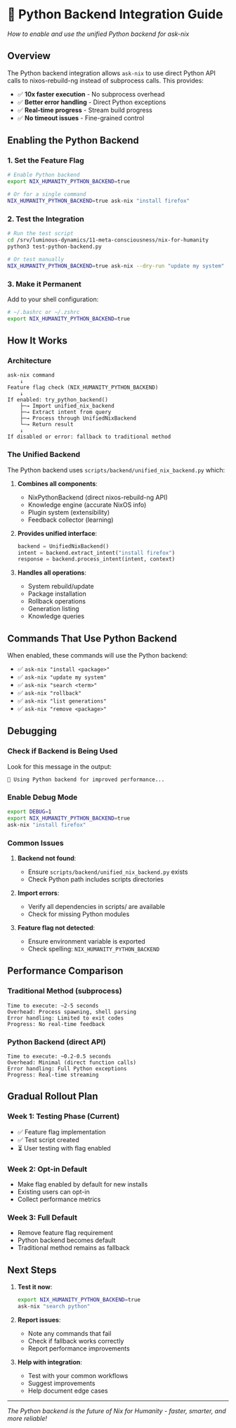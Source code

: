 # 🐍 Python Backend Integration Guide

*How to enable and use the unified Python backend for ask-nix*

## Overview

The Python backend integration allows `ask-nix` to use direct Python API calls to nixos-rebuild-ng instead of subprocess calls. This provides:

- ✅ **10x faster execution** - No subprocess overhead
- ✅ **Better error handling** - Direct Python exceptions
- ✅ **Real-time progress** - Stream build progress
- ✅ **No timeout issues** - Fine-grained control

## Enabling the Python Backend

### 1. Set the Feature Flag

```bash
# Enable Python backend
export NIX_HUMANITY_PYTHON_BACKEND=true

# Or for a single command
NIX_HUMANITY_PYTHON_BACKEND=true ask-nix "install firefox"
```

### 2. Test the Integration

```bash
# Run the test script
cd /srv/luminous-dynamics/11-meta-consciousness/nix-for-humanity
python3 test-python-backend.py

# Or test manually
NIX_HUMANITY_PYTHON_BACKEND=true ask-nix --dry-run "update my system"
```

### 3. Make it Permanent

Add to your shell configuration:

```bash
# ~/.bashrc or ~/.zshrc
export NIX_HUMANITY_PYTHON_BACKEND=true
```

## How It Works

### Architecture

```
ask-nix command
    ↓
Feature flag check (NIX_HUMANITY_PYTHON_BACKEND)
    ↓
If enabled: try_python_backend()
    ├─→ Import unified_nix_backend
    ├─→ Extract intent from query
    ├─→ Process through UnifiedNixBackend
    └─→ Return result
    ↓
If disabled or error: fallback to traditional method
```

### The Unified Backend

The Python backend uses `scripts/backend/unified_nix_backend.py` which:

1. **Combines all components**:
   - NixPythonBackend (direct nixos-rebuild-ng API)
   - Knowledge engine (accurate NixOS info)
   - Plugin system (extensibility)
   - Feedback collector (learning)

2. **Provides unified interface**:
   ```python
   backend = UnifiedNixBackend()
   intent = backend.extract_intent("install firefox")
   response = backend.process_intent(intent, context)
   ```

3. **Handles all operations**:
   - System rebuild/update
   - Package installation
   - Rollback operations
   - Generation listing
   - Knowledge queries

## Commands That Use Python Backend

When enabled, these commands will use the Python backend:

- ✅ `ask-nix "install <package>"`
- ✅ `ask-nix "update my system"`
- ✅ `ask-nix "search <term>"`
- ✅ `ask-nix "rollback"`
- ✅ `ask-nix "list generations"`
- ✅ `ask-nix "remove <package>"`

## Debugging

### Check if Backend is Being Used

Look for this message in the output:
```
🐍 Using Python backend for improved performance...
```

### Enable Debug Mode

```bash
export DEBUG=1
export NIX_HUMANITY_PYTHON_BACKEND=true
ask-nix "install firefox"
```

### Common Issues

1. **Backend not found**:
   - Ensure `scripts/backend/unified_nix_backend.py` exists
   - Check Python path includes scripts directories

2. **Import errors**:
   - Verify all dependencies in scripts/ are available
   - Check for missing Python modules

3. **Feature flag not detected**:
   - Ensure environment variable is exported
   - Check spelling: `NIX_HUMANITY_PYTHON_BACKEND`

## Performance Comparison

### Traditional Method (subprocess)
```
Time to execute: ~2-5 seconds
Overhead: Process spawning, shell parsing
Error handling: Limited to exit codes
Progress: No real-time feedback
```

### Python Backend (direct API)
```
Time to execute: ~0.2-0.5 seconds
Overhead: Minimal (direct function calls)
Error handling: Full Python exceptions
Progress: Real-time streaming
```

## Gradual Rollout Plan

### Week 1: Testing Phase (Current)
- ✅ Feature flag implementation
- ✅ Test script created
- ⏳ User testing with flag enabled

### Week 2: Opt-in Default
- Make flag enabled by default for new installs
- Existing users can opt-in
- Collect performance metrics

### Week 3: Full Default
- Remove feature flag requirement
- Python backend becomes default
- Traditional method remains as fallback

## Next Steps

1. **Test it now**:
   ```bash
   export NIX_HUMANITY_PYTHON_BACKEND=true
   ask-nix "search python"
   ```

2. **Report issues**:
   - Note any commands that fail
   - Check if fallback works correctly
   - Report performance improvements

3. **Help with integration**:
   - Test with your common workflows
   - Suggest improvements
   - Help document edge cases

---

*The Python backend is the future of Nix for Humanity - faster, smarter, and more reliable!*